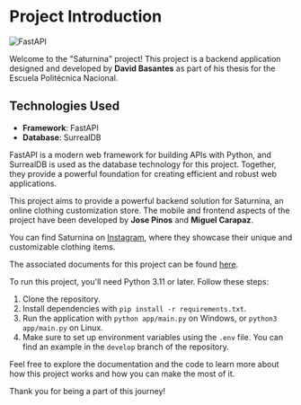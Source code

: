 
# Project Introduction

![FastAPI](https://fastapi.tiangolo.com/img/logo-margin/logo-teal.png)

Welcome to the "Saturnina" project! This project is a backend application designed and developed by **David Basantes** as part of his thesis for the Escuela Politécnica Nacional.

## Technologies Used

- **Framework**: FastAPI
- **Database**: SurrealDB

FastAPI is a modern web framework for building APIs with Python, and SurrealDB is used as the database technology for this project. Together, they provide a powerful foundation for creating efficient and robust web applications.

This project aims to provide a powerful backend solution for Saturnina, an online clothing customization store. The mobile and frontend aspects of the project have been developed by **Jose Pinos** and **Miguel Carapaz**.

You can find Saturnina on [Instagram](https://www.instagram.com/saturnina.uio/?hl=es-la), where they showcase their unique and customizable clothing items.

The associated documents for this project can be found [here](https://epnecuador-my.sharepoint.com/:f:/g/personal/david_basantes_epn_edu_ec/EgPV6eg1rOdKqVYQ8ln20rcBteRBnvtw7ZTBj4ofBG6OGg?e=tZZtJK).

To run this project, you'll need Python 3.11 or later. Follow these steps:

1. Clone the repository.
2. Install dependencies with `pip install -r requirements.txt`.
3. Run the application with `python app/main.py` on Windows, or `python3 app/main.py` on Linux.
4. Make sure to set up environment variables using the `.env` file. You can find an example in the `develop` branch of the repository.

Feel free to explore the documentation and the code to learn more about how this project works and how you can make the most of it.

Thank you for being a part of this journey!
